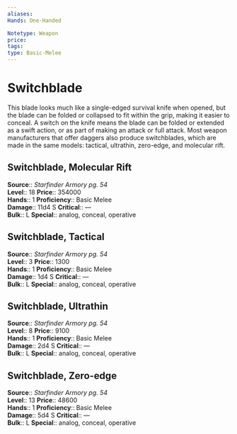 ```yaml
---
aliases: 
Hands: One-Handed

Notetype: Weapon
price: 
tags: 
type: Basic-Melee
---
```


# Switchblade

This blade looks much like a single-edged survival knife when opened, but the blade can be folded or collapsed to fit within the grip, making it easier to conceal. A switch on the knife means the blade can be folded or extended as a swift action, or as part of making an attack or full attack. Most weapon manufacturers that offer daggers also produce switchblades, which are made in the same models: tactical, ultrathin, zero-edge, and molecular rift.  

## Switchblade, Molecular Rift

**Source**:: _Starfinder Armory pg. 54_  
**Level**:: 18
**Price**:: 354000  
**Hands**:: 1
**Proficiency**:: Basic Melee  
**Damage**:: 11d4 S
**Critical**:: —  
**Bulk**:: L
**Special**:: analog, conceal, operative

## Switchblade, Tactical

**Source**:: _Starfinder Armory pg. 54_  
**Level**:: 3
**Price**:: 1300  
**Hands**:: 1
**Proficiency**:: Basic Melee  
**Damage**:: 1d4 S
**Critical**:: —  
**Bulk**:: L
**Special**:: analog, conceal, operative

## Switchblade, Ultrathin

**Source**:: _Starfinder Armory pg. 54_  
**Level**:: 8
**Price**:: 9100  
**Hands**:: 1
**Proficiency**:: Basic Melee  
**Damage**:: 2d4 S
**Critical**:: —  
**Bulk**:: L
**Special**:: analog, conceal, operative

## Switchblade, Zero-edge

**Source**:: _Starfinder Armory pg. 54_  
**Level**:: 13
**Price**:: 48600  
**Hands**:: 1
**Proficiency**:: Basic Melee  
**Damage**:: 5d4 S
**Critical**:: —  
**Bulk**:: L
**Special**:: analog, conceal, operative
